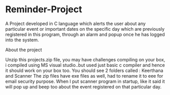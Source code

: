 # Reminder-Project
A Project developed in C language which alerts the user about any particular event or important dates on the specific day which are previously registered in this program,  through an alarm and popup once he has logged into the system.


About the project


Unzip this projects.zip file, you may have challenges compiling on your box, i compiled using MS visual studio..but used just basic c compiler and hence it should work on your box too.
You should see 2 folders called : Keerthana and Scanner
The zip files have exe files as well, had to rename it to eee for email security purpose. When I put scanner program in startup, like it said it will pop up and beep too about the event registered on that particular day.


